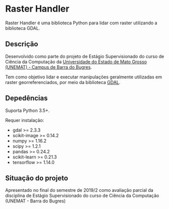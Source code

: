 # Raster Handler

Raster Handler é uma biblioteca Python para lidar com raster utilizando a biblioteca GDAL.

## Descrição

Desenvolvido como parte do projeto de Estágio Supervisionado do curso de Ciência da Computação
da [Universidade do Estado de Mato Grosso (UNEMAT) - Campus de Barra do Bugres](http://bbg.unemat.br). 

Tem como objetivo lidar e executar manipulações geralmente utilizadas em raster georreferenciados,
por meio da biblioteca [GDAL](https://gdal.org/).

## Depedências

Suporta Python 3.5+.

Requer instalação:
- gdal >= 2.3.3
- scikit-image >= 0.14.2
- numpy >= 1.16.2
- scipy >= 1.2.1
- pandas >= 0.24.2
- scikit-learn >= 0.21.3
- tensorflow >= 1.14.0

## Situação do projeto

Apresentado no final do semestre de 2019/2 como avaliação parcial
 da disciplina de Estágio Supervisionado do curso de Ciência da Computação (UNEMAT - Barra do Bugres)


